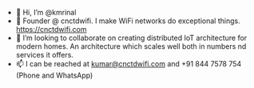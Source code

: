 - 👋 Hi, I’m @kmrinal
- 👀 Founder @ cnctdwifi. I make WiFi networks do exceptional things. https://cnctdwifi.com
- 💞️ I’m looking to collaborate on creating distributed IoT architecture for modern homes. An architecture which scales well both in numbers nd services it offers. 
- 📫 I can be reached at kumar@cnctdwifi.com and +91 844 7578 754 (Phone and WhatsApp)

<!---
kmrinal/kmrinal is a ✨ special ✨ repository because its `README.md` (this file) appears on your GitHub profile.
You can click the Preview link to take a look at your changes.
--->
